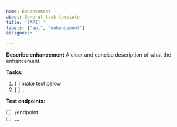 ```yaml
---
name: Enhancement
about: General task template
title: '[API] '
labels: ["api", "enhancement"]
assignees: ''

---
```


**Describe enhancement**
A clear and concise description of what the enhancement.

**Tasks:**

1. [ ] make test below
2. [ ] ...

**Test endpoints:**

- [ ] /endpoint
- [ ] ...
